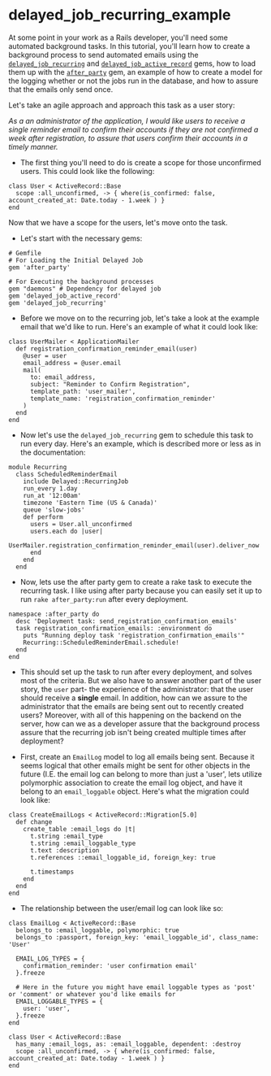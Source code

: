 # delayed_job_recurring_example

At some point in your work as a Rails developer, you'll need some automated background tasks. In this tutorial, you'll learn how to create a background process to send automated emails using the [`delayed_job_recurring`](https://github.com/amitree/delayed_job_recurring) and [`delayed_job_active_record`](https://github.com/collectiveidea/delayed_job_active_record) gems, how to load them up with the [`after_party`](https://github.com/theSteveMitchell/after_party) gem, an example of how to create a model for the logging whether or not the jobs run in the database, and how to assure that the emails only send once.

Let's take an agile approach and approach this task as a user story:

*As a an administrator of the application, I would like users to receive a single reminder email to confirm their accounts if they are not confirmed a week after registration, to assure that users confirm their accounts in a timely manner.*


+ The first thing you'll need to do is create a scope for those unconfirmed users. This could look like the following:
```
class User < ActiveRecord::Base
  scope :all_unconfirmed, -> { where(is_confirmed: false, account_created_at: Date.today - 1.week ) }
end
```

Now that we have a scope for the users, let's move onto the task.

+ Let's start with the necessary gems:

```
# Gemfile
# For Loading the Initial Delayed Job
gem 'after_party'

# For Executing the background processes
gem "daemons" # Dependency for delayed job
gem 'delayed_job_active_record'
gem 'delayed_job_recurring'
```

+ Before we move on to the recurring job, let's take a look at the example email that we'd like to run.  Here's an example of what it could look like:

```
class UserMailer < ApplicationMailer
  def registration_confirmation_reminder_email(user)
    @user = user
    email_address = @user.email
    mail(
      to: email_address,
      subject: "Reminder to Confirm Registration",
      template_path: 'user_mailer',
      template_name: 'registration_confirmation_reminder'
    )
  end
end
```

+ Now let's use the `delayed_job_recurring` gem to schedule this task to run every day. Here's an example, which is described more or less as in the documentation:

```
module Recurring
  class ScheduledReminderEmail
    include Delayed::RecurringJob
    run_every 1.day
    run_at '12:00am'
    timezone 'Eastern Time (US & Canada)'
    queue 'slow-jobs'
    def perform
      users = User.all_unconfirmed
      users.each do |user|
        UserMailer.registration_confirmation_reminder_email(user).deliver_now
      end
    end
  end
```

+ Now, lets use the after party gem to create a rake task to execute the recurring task. I like using after party because you can easily set it up to run `rake after_party:run` after every deployment.

```
namespace :after_party do
  desc 'Deployment task: send_registration_confirmation_emails'
  task registration_confirmation_emails: :environment do
    puts "Running deploy task 'registration_confirmation_emails'"
    Recurring::ScheduledReminderEmail.schedule!
  end
end

```

+ This should set up the task to run after every deployment, and solves most of the criteria. But we also have to answer another part of the user story, the `user` part- the experience of the administrator: that the user should receive a **single** email. In addition, how can we assure to the administrator that the emails are being sent out to recently created users? Moreover, with all of this happening on the backend on the server, how can we as a developer assure that the background process assure that the recurring job isn't being created multiple times after deployment?

+ First, create an `EmailLog` model to log all emails being sent. Because it seems logical that other emails might be sent for other objects in the future (I.E. the email log can belong to more than just a 'user', lets utilize polymorphic association to create the email log object, and have it belong to an `email_loggable` object. Here's what the migration could look like:

```
class CreateEmailLogs < ActiveRecord::Migration[5.0]
  def change
    create_table :email_logs do |t|
      t.string :email_type
      t.string :email_loggable_type
      t.text :description
      t.references ::email_loggable_id, foreign_key: true

      t.timestamps
    end
  end
end
```
+ The relationship between the user/email log can look like so:
```
class EmailLog < ActiveRecord::Base
  belongs_to :email_loggable, polymorphic: true
  belongs_to :passport, foreign_key: 'email_loggable_id', class_name: 'User'

  EMAIL_LOG_TYPES = {
    confirmation_reminder: 'user confirmation email'
  }.freeze

  # Here in the future you might have email loggable types as 'post' or 'comment' or whatever you'd like emails for
  EMAIL_LOGGABLE_TYPES = {
    user: 'user',
  }.freeze
end

class User < ActiveRecord::Base
  has_many :email_logs, as: :email_loggable, dependent: :destroy
  scope :all_unconfirmed, -> { where(is_confirmed: false, account_created_at: Date.today - 1.week ) }
end


```

